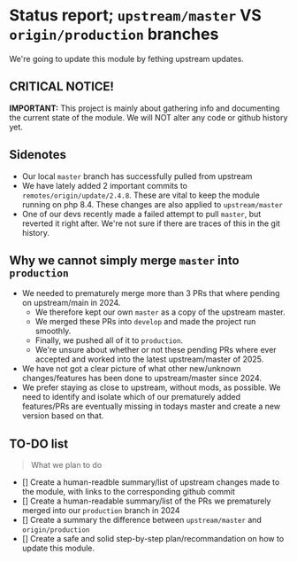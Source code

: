 # Status report; `upstream/master` VS `origin/production` branches

We're going to update this module by fething upstream updates.

## CRITICAL NOTICE!

**IMPORTANT:**
This project is mainly about gathering info and documenting the current state of the module. We will NOT alter any code or github history yet.

## Sidenotes
- Our local `master` branch has successfully pulled from upstream
- We have lately added 2 important commits to `remotes/origin/update/2.4.8`. These are vital to keep the module running on php 8.4. These changes are also applied to `upstream/master`
- One of our devs recently made a failed attempt to pull `master`, but reverted it right after. We're not sure if there are traces of this in the git history.

## Why we cannot simply merge `master` into `production`

- We needed to prematurely merge more than 3 PRs that where pending on upstream/main in 2024. 
  - We therefore kept our own `master` as a copy of the upstream master. 
  - We merged these PRs into `develop` and made the project run smoothly.
  - Finally, we pushed all of it to `production`.
  - We're unsure about whether or not these pending PRs where ever accepted and worked into the latest upstream/master of 2025.
- We have not got a clear picture of what other new/unknown changes/features has been done to upstream/master since 2024.
- We prefer staying as close to upstream, without mods, as possible. We need to identify and isolate which of our prematurely added features/PRs are eventually missing in todays master and create a new version based on that.

## TO-DO list

> What we plan to do

- [] Create a human-readble summary/list of upstream changes made to the module, with links to the corresponding github commit
- [] Create a human-readable summary/list of the PRs we prematurely merged into our `production` branch in 2024
- [] Create a summary the difference between `upstream/master` and `origin/production`
- [] Create a safe and solid step-by-step plan/recommandation on how to update this module. 